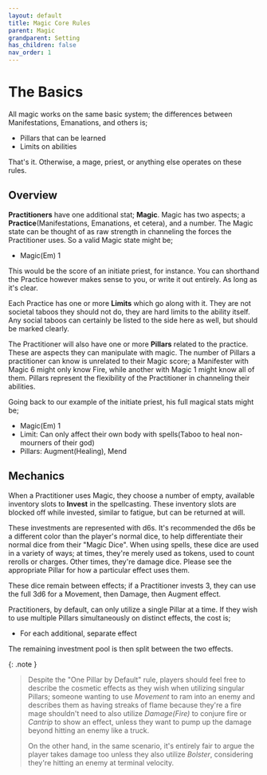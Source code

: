 ```yaml
---
layout: default
title: Magic Core Rules
parent: Magic
grandparent: Setting
has_children: false
nav_order: 1
---
```


# The Basics

All magic works on the same basic system; the differences between Manifestations, Emanations, and others is;

* Pillars that can be learned
* Limits on abilities

That's it. Otherwise, a mage, priest, or anything else operates on these rules.

## Overview

**Practitioners** have one additional stat; **Magic**. Magic has two aspects; a **Practice**(Manifestations, Emanations, et cetera), and a number. The Magic state can be thought of as raw strength in channeling the forces the Practitioner uses. So a valid Magic state might be;

* Magic(Em) 1

This would be the score of an initiate priest, for instance. You can shorthand the Practice however makes sense to you, or write it out entirely. As long as it's clear.

Each Practice has one or more **Limits** which go along with it. They are not societal taboos they should not do, they are hard limits to the ability itself. Any social taboos can certainly be listed to the side here as well, but should be marked clearly.

The Practitioner will also have one or more **Pillars** related to the practice. These are aspects they can manipulate with magic. The number of Pillars a practitioner can know is unrelated to their Magic score; a Manifester with Magic 6 might only know Fire, while another with Magic 1 might know all of them. Pillars represent the flexibility of the Practitioner in channeling their abilities.

Going back to our example of the initiate priest, his full magical stats might be;

* Magic(Em) 1
* Limit: Can only affect their own body with spells(Taboo to heal non-mourners of their god)
* Pillars: Augment(Healing), Mend

## Mechanics

When a Practitioner uses Magic, they choose a number of empty, available inventory slots to **Invest** in the spellcasting. These inventory slots are blocked off while invested, similar to fatigue, but can be returned at will.

These investments are represented with d6s. It's recommended the d6s be a different color than the player's normal dice, to help differentiate their normal dice from their "Magic Dice". When using spells, these dice are used in a variety of ways; at times, they're merely used as tokens, used to count rerolls or charges. Other times, they're damage dice. Please see the appropriate Pillar for how a particular effect uses them.

These dice remain between effects; if a Practitioner invests 3, they can use the full 3d6 for a Movement, then Damage, then Augment effect.

Practitioners, by default, can only utilize a single Pillar at a time. If they wish to use multiple Pillars simultaneously on distinct effects, the cost is;

- For each additional, separate effect

The remaining investment pool is then split between the two effects.

{: .note }
> Despite the "One Pillar by Default" rule, players should feel free to describe the cosmetic effects as they wish when utilizing singular Pillars; someone wanting to use *Movement* to ram into an enemy and describes them as having streaks of flame because they're a fire mage shouldn't need to also utilize *Damage(Fire)* to conjure fire or *Cantrip* to show an effect, unless they want to pump up the damage beyond hitting an enemy like a truck.
>
> On the other hand, in the same scenario, it's entirely fair to argue the player takes damage too unless they also utilize *Bolster*, considering they're hitting an enemy at terminal velocity.
